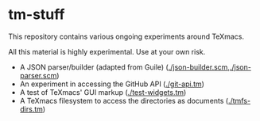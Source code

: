 # tm-stuff


This repository contains various ongoing experiments around TeXmacs.

All this material is highly experimental. Use at your own risk.

* A JSON parser/builder (adapted from Guile) ([./json-builder.scm](),[./json-parser.scm]())
* An experiment in accessing the GitHub API ([./git-api.tm]())
* A test of TeXmacs' GUI markup ([./test-widgets.tm]())
* A TeXmacs filesystem to access the directories as documents ([./tmfs-dirs.tm]())

